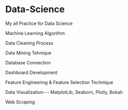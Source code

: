 # Data-Science
My all Practice for Data Science

Machine Learning Algorithm

Data Cleaning Process

Data Mining Tehnique

Database Connection

Dashboard Development

Feature Engineering & Feature Selection Technique

Data Visualization--- MatplotLib, Seaborn, Plotly, Bokah

Web Scraping
